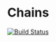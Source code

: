 # Chains

[![Build Status](https://travis-ci.com/j-kutz/Chains.svg?branch=master)](https://travis-ci.com/j-kutz/Chains)
